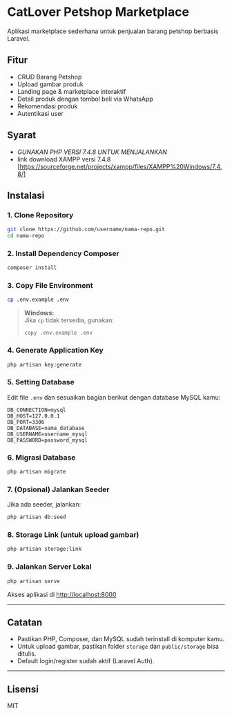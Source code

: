 # CatLover Petshop Marketplace

Aplikasi marketplace sederhana untuk penjualan barang petshop berbasis Laravel.

## Fitur
- CRUD Barang Petshop
- Upload gambar produk
- Landing page & marketplace interaktif
- Detail produk dengan tombol beli via WhatsApp
- Rekomendasi produk
- Autentikasi user

## Syarat
- *GUNAKAN PHP VERSI 7.4.8 UNTUK MENJALANKAN*
- link download XAMPP versi 7.4.8 [https://sourceforge.net/projects/xampp/files/XAMPP%20Windows/7.4.8/]

## Instalasi

### 1. Clone Repository
```sh
git clone https://github.com/username/nama-repo.git
cd nama-repo
```

### 2. Install Dependency Composer
```sh
composer install
```

### 3. Copy File Environment
```sh
cp .env.example .env
```
> **Windows:**  
> Jika `cp` tidak tersedia, gunakan:
> ```
> copy .env.example .env
> ```

### 4. Generate Application Key
```sh
php artisan key:generate
```

### 5. Setting Database
Edit file `.env` dan sesuaikan bagian berikut dengan database MySQL kamu:
```
DB_CONNECTION=mysql
DB_HOST=127.0.0.1
DB_PORT=3306
DB_DATABASE=nama_database
DB_USERNAME=username_mysql
DB_PASSWORD=password_mysql
```

### 6. Migrasi Database
```sh
php artisan migrate
```

### 7. (Opsional) Jalankan Seeder
Jika ada seeder, jalankan:
```sh
php artisan db:seed
```

### 8. Storage Link (untuk upload gambar)
```sh
php artisan storage:link
```

### 9. Jalankan Server Lokal
```sh
php artisan serve
```
Akses aplikasi di [http://localhost:8000](http://localhost:8000)

---

## Catatan
- Pastikan PHP, Composer, dan MySQL sudah terinstall di komputer kamu.
- Untuk upload gambar, pastikan folder `storage` dan `public/storage` bisa ditulis.
- Default login/register sudah aktif (Laravel Auth).

---

## Lisensi
MIT